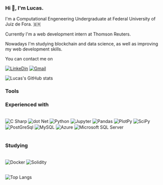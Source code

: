### Hi 👋, I'm Lucas. 

I'm a Computational Engeneering Undergraduate at Federal University of Juiz de Fora. 🇧🇷

Currently I'm a web development intern at Thomson Reuters.

Nowadays I'm studying blockchain and data science, as well as improving my web development skills.

You can contact me on

[![LinkeDin](https://img.shields.io/badge/LinkedIn-0077B5?style=for-the-badge&logo=linkedin&logoColor=white
)](https://www.linkedin.com/in/lucasestevesr/)
[![Gmail](https://img.shields.io/badge/Gmail-D14836?style=for-the-badge&logo=gmail&logoColor=white)](mailto:lucas.esteves@engenharia.ufjf.br)


![Lucas's GitHub stats](https://github-readme-stats.vercel.app/api?username=lucasestevesr&show_icons=true&theme=tokyonight)


### Tools

### Experienced with  
<div style= "display: inline_block"><br/>
    <img align= "center" alt = "C Sharp" src="https://img.shields.io/badge/C%23-239120?style=for-the-badge&logo=c-sharp&logoColor=white"/>
     <img align= "center" alt = "dot Net" src="https://img.shields.io/badge/.NET-5C2D91?style=for-the-badge&logo=.net&logoColor=white"/>   
    <img align= "center" alt = "Python" src="https://img.shields.io/badge/Python-FFD43B?style=for-the-badge&logo=python&logoColor=blue"/>
    <img align= "center" alt = "Jupyter" src="https://img.shields.io/badge/Jupyter-F37626.svg?&style=for-the-badge&logo=Jupyter&logoColor=white"/>
    <img align= "center" alt = "Pandas" src="https://img.shields.io/badge/Pandas-2C2D72?style=for-the-badge&logo=pandas&logoColor=white"/>
    <img align= "center" alt = "PlotPy" src="https://img.shields.io/badge/Plotly-239120?style=for-the-badge&logo=plotly&logoColor=white"/> 
    <img align= "center" alt = "SciPy" src="https://img.shields.io/badge/SciPy-654FF0?style=for-the-badge&logo=SciPy&logoColor=white"/>         
    <img align= "center" alt = "PostGreSql" src="https://img.shields.io/badge/PostgreSQL-316192?style=for-the-badge&logo=postgresql&logoColor=white"/> 
    <img align= "center" alt = "MySQL" src="https://img.shields.io/badge/MySQL-00000F?style=for-the-badge&logo=mysql&logoColor=white"/>  
    <img align= "center" alt = "Azure" src="https://img.shields.io/badge/Microsoft_Azure-0089D6?style=for-the-badge&logo=microsoft-azure&logoColor=white"/>   
    <img align= "center" alt = "Microsoft SQL Server" src="https://img.shields.io/badge/Microsoft%20SQL%20Server-CC2927?style=for-the-badge&logo=microsoft%20sql%20server&logoColor=white"/>
    </div><br/>


### Studying

<div style= "display: inline_block"><br/>       
    <img align= "center" alt = "Docker" src="https://img.shields.io/badge/Docker-2CA5E0?style=for-the-badge&logo=docker&logoColor=white"/> 
    <img align= "center" alt = "Solidity" src="https://img.shields.io/badge/Solidity-e6e6e6?style=for-the-badge&logo=solidity&logoColor=black"/> 
</div><br/>

![Top Langs](https://github-readme-stats.vercel.app/api/top-langs/?username=lucasestevesr&langs_count=6&hide=TeXt&hide_border=true&theme=tokyonight)


